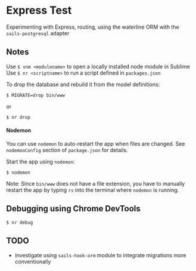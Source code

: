 # Express Test

Experimenting with Express, routing, using the waterline ORM with the `sails-postgresql` adapter

## Notes

Use `$ vnm <modulename>` to open a locally installed node module in Sublime
Use `$ nr <scriptname>` to run a script defined in `packages.json`

To drop the database and rebuild it from the model definitions:
```
$ MIGRATE=drop bin/www
```
or

```
$ nr drop
```

#### Nodemon

You can use `nodemon` to auto-restart the app when files are changed.  See `nodemonConfig` section of `package.json` for details.

Start the app using `nodemon`:

`$ nodemon`

Note: Since `bin/www` does not have a file extension, you have to manually restart the app by typing `rs` into the terminal where `nodemon` is running.


## Debugging using Chrome DevTools
```
$ nr debug
```

## TODO
* Investigate using `sails-hook-orm` module to integrate migrations more conventionally